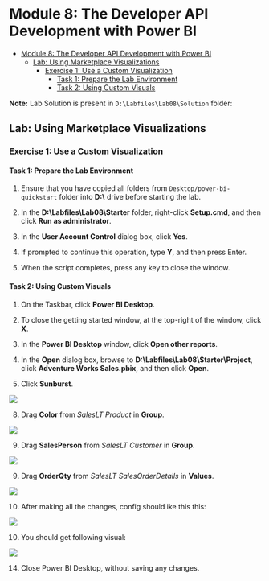 # Module 8: The Developer API Development with Power BI

- [Module 8: The Developer API Development with Power BI](#module-8-the-developer-api-development-with-power-bi)
  - [Lab: Using Marketplace Visualizations](#lab-using-marketplace-visualizations)
    - [Exercise 1: Use a Custom Visualization](#exercise-1-use-a-custom-visualization)
      - [Task 1: Prepare the Lab Environment](#task-1-prepare-the-lab-environment)
      - [Task 2: Using Custom Visuals](#task-2-using-custom-visuals)

**Note:** Lab Solution is present in `D:\Labfiles\Lab08\Solution` folder:

## Lab: Using Marketplace Visualizations

### Exercise 1: Use a Custom Visualization

#### Task 1: Prepare the Lab Environment

1. Ensure that you have copied all folders from `Desktop/power-bi-quickstart` folder into **D:\\** drive before starting the lab.

2. In the **D:\\Labfiles\\Lab08\\Starter** folder, right-click **Setup.cmd**, and then click **Run as administrator**.

3. In the **User Account Control** dialog box, click **Yes**.

4. If prompted to continue this operation, type **Y**, and then press Enter.

5. When the script completes, press any key to close the window.

#### Task 2: Using Custom Visuals

1. On the Taskbar, click **Power BI Desktop**.

3. To close the getting started window, at the top-right of the window, click **X**.

5. In the **Power BI Desktop** window, click **Open other reports**.

6. In the **Open** dialog box, browse to **D:\\Labfiles\\Lab08\\Starter\\Project**, click **Adventure Works Sales.pbix**, and then click **Open**.

7. Click **Sunburst**.

![](./images/14.png)

8. Drag **Color** from *SalesLT Product* in **Group**.

![](./images/15.png)

9. Drag **SalesPerson** from *SalesLT Customer* in **Group**.

![](./images/16.png)

9. Drag **OrderQty** from *SalesLT SalesOrderDetails* in **Values**.

![](./images/17.png)

10. After making all the changes, config should ike this this:

![](./images/18.png)

10. You should get following visual:

![](./images/19.png)


14. Close Power BI Desktop, without saving any changes.
